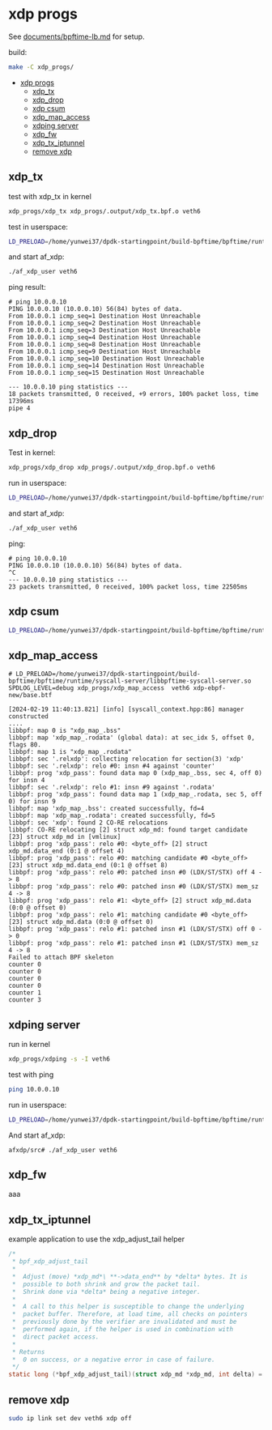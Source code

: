 # xdp progs

See [documents/bpftime-lb.md](../documents/bpftime-lb.md) for setup.

build:

```sh
make -C xdp_progs/
```

- [xdp progs](#xdp-progs)
  - [xdp\_tx](#xdp_tx)
  - [xdp\_drop](#xdp_drop)
  - [xdp csum](#xdp-csum)
  - [xdp\_map\_access](#xdp_map_access)
  - [xdping server](#xdping-server)
  - [xdp\_fw](#xdp_fw)
  - [xdp\_tx\_iptunnel](#xdp_tx_iptunnel)
  - [remove xdp](#remove-xdp)


## xdp_tx

test with xdp_tx in kernel

```sh
xdp_progs/xdp_tx xdp_progs/.output/xdp_tx.bpf.o veth6
```

test in userspace:

```sh
LD_PRELOAD=/home/yunwei37/dpdk-startingpoint/build-bpftime/bpftime/runtime/syscall-server/libbpftime-syscall-server.so SPDLOG_LEVEL=debug xdp_progs/xdp_tx xdp_progs/.output/xdp_tx.bpf.o veth6 xdp-ebpf-new/base.btf
```

and start af_xdp:

```sh
./af_xdp_user veth6
```

ping result:

```console
# ping 10.0.0.10
PING 10.0.0.10 (10.0.0.10) 56(84) bytes of data.
From 10.0.0.1 icmp_seq=1 Destination Host Unreachable
From 10.0.0.1 icmp_seq=2 Destination Host Unreachable
From 10.0.0.1 icmp_seq=3 Destination Host Unreachable
From 10.0.0.1 icmp_seq=4 Destination Host Unreachable
From 10.0.0.1 icmp_seq=8 Destination Host Unreachable
From 10.0.0.1 icmp_seq=9 Destination Host Unreachable
From 10.0.0.1 icmp_seq=10 Destination Host Unreachable
From 10.0.0.1 icmp_seq=14 Destination Host Unreachable
From 10.0.0.1 icmp_seq=15 Destination Host Unreachable

--- 10.0.0.10 ping statistics ---
18 packets transmitted, 0 received, +9 errors, 100% packet loss, time 17396ms
pipe 4
```

## xdp_drop

Test in kernel:

```sh
xdp_progs/xdp_drop xdp_progs/.output/xdp_drop.bpf.o veth6
```

run in userspace:

```sh
LD_PRELOAD=/home/yunwei37/dpdk-startingpoint/build-bpftime/bpftime/runtime/syscall-server/libbpftime-syscall-server.so SPDLOG_LEVEL=debug xdp_progs/xdp_drop xdp_progs/.output/xdp_drop.bpf.o veth6 xdp-ebpf-new/base.btf
```

and start af_xdp:

```sh
./af_xdp_user veth6
```

ping:

```console
# ping 10.0.0.10
PING 10.0.0.10 (10.0.0.10) 56(84) bytes of data.
^C
--- 10.0.0.10 ping statistics ---
23 packets transmitted, 0 received, 100% packet loss, time 22505ms
```

## xdp csum

```sh
LD_PRELOAD=/home/yunwei37/dpdk-startingpoint/build-bpftime/bpftime/runtime/syscall-server/libbpftime-syscall-server.so SPDLOG_LEVEL=debug xdp_progs/xdp_csum  veth6 xdp-ebpf-new/base.btf
```

## xdp_map_access

```console
# LD_PRELOAD=/home/yunwei37/dpdk-startingpoint/build-bpftime/bpftime/runtime/syscall-server/libbpftime-syscall-server.so SPDLOG_LEVEL=debug xdp_progs/xdp_map_access  veth6 xdp-ebpf-new/base.btf

[2024-02-19 11:40:13.821] [info] [syscall_context.hpp:86] manager constructed
....
libbpf: map 0 is "xdp_map_.bss"
libbpf: map 'xdp_map_.rodata' (global data): at sec_idx 5, offset 0, flags 80.
libbpf: map 1 is "xdp_map_.rodata"
libbpf: sec '.relxdp': collecting relocation for section(3) 'xdp'
libbpf: sec '.relxdp': relo #0: insn #4 against 'counter'
libbpf: prog 'xdp_pass': found data map 0 (xdp_map_.bss, sec 4, off 0) for insn 4
libbpf: sec '.relxdp': relo #1: insn #9 against '.rodata'
libbpf: prog 'xdp_pass': found data map 1 (xdp_map_.rodata, sec 5, off 0) for insn 9
libbpf: map 'xdp_map_.bss': created successfully, fd=4
libbpf: map 'xdp_map_.rodata': created successfully, fd=5
libbpf: sec 'xdp': found 2 CO-RE relocations
libbpf: CO-RE relocating [2] struct xdp_md: found target candidate [23] struct xdp_md in [vmlinux]
libbpf: prog 'xdp_pass': relo #0: <byte_off> [2] struct xdp_md.data_end (0:1 @ offset 4)
libbpf: prog 'xdp_pass': relo #0: matching candidate #0 <byte_off> [23] struct xdp_md.data_end (0:1 @ offset 8)
libbpf: prog 'xdp_pass': relo #0: patched insn #0 (LDX/ST/STX) off 4 -> 8
libbpf: prog 'xdp_pass': relo #0: patched insn #0 (LDX/ST/STX) mem_sz 4 -> 8
libbpf: prog 'xdp_pass': relo #1: <byte_off> [2] struct xdp_md.data (0:0 @ offset 0)
libbpf: prog 'xdp_pass': relo #1: matching candidate #0 <byte_off> [23] struct xdp_md.data (0:0 @ offset 0)
libbpf: prog 'xdp_pass': relo #1: patched insn #1 (LDX/ST/STX) off 0 -> 0
libbpf: prog 'xdp_pass': relo #1: patched insn #1 (LDX/ST/STX) mem_sz 4 -> 8
Failed to attach BPF skeleton
counter 0
counter 0
counter 0
counter 0
counter 1
counter 3
```

## xdping server

run in kernel

```sh
xdp_progs/xdping -s -I veth6 
```

test with ping

```sh
ping 10.0.0.10
```

run in userspace:

```sh
LD_PRELOAD=/home/yunwei37/dpdk-startingpoint/build-bpftime/bpftime/runtime/syscall-server/libbpftime-syscall-server.so SPDLOG_LEVEL=debug xdp_progs/xdping -s -I veth6 xdp-ebpf-new/base.btf
```

And start af_xdp:

```console
afxdp/src# ./af_xdp_user veth6
```

## xdp_fw

aaa

## xdp_tx_iptunnel

example application to use the xdp_adjust_tail helper

```c
/*
 * bpf_xdp_adjust_tail
 *
 * 	Adjust (move) *xdp_md*\ **->data_end** by *delta* bytes. It is
 * 	possible to both shrink and grow the packet tail.
 * 	Shrink done via *delta* being a negative integer.
 *
 * 	A call to this helper is susceptible to change the underlying
 * 	packet buffer. Therefore, at load time, all checks on pointers
 * 	previously done by the verifier are invalidated and must be
 * 	performed again, if the helper is used in combination with
 * 	direct packet access.
 *
 * Returns
 * 	0 on success, or a negative error in case of failure.
 */
static long (*bpf_xdp_adjust_tail)(struct xdp_md *xdp_md, int delta) = (void *) 65;
```



## remove xdp

```sh
sudo ip link set dev veth6 xdp off
```
